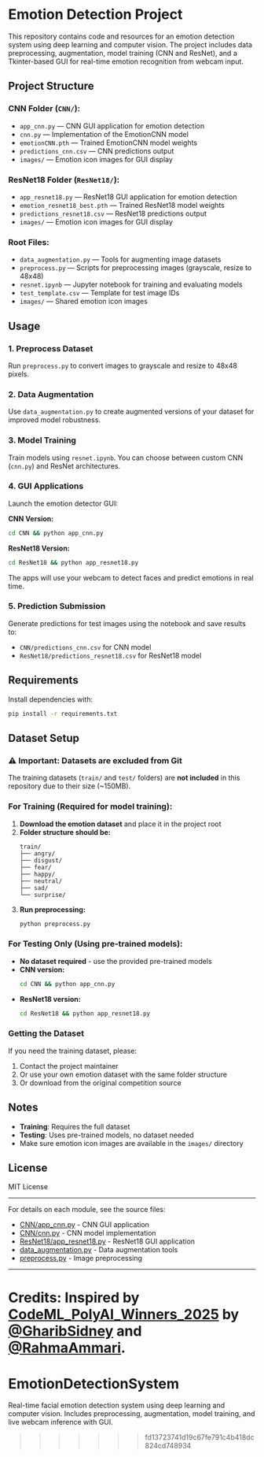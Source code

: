 # Emotion Detection Project

This repository contains code and resources for an emotion detection system using deep learning and computer vision. The project includes data preprocessing, augmentation, model training (CNN and ResNet), and a Tkinter-based GUI for real-time emotion recognition from webcam input.

## Project Structure

### CNN Folder (`CNN/`):
- `app_cnn.py` — CNN GUI application for emotion detection
- `cnn.py` — Implementation of the EmotionCNN model
- `emotionCNN.pth` — Trained EmotionCNN model weights
- `predictions_cnn.csv` — CNN predictions output
- `images/` — Emotion icon images for GUI display

### ResNet18 Folder (`ResNet18/`):
- `app_resnet18.py` — ResNet18 GUI application for emotion detection
- `emotion_resnet18_best.pth` — Trained ResNet18 model weights
- `predictions_resnet18.csv` — ResNet18 predictions output
- `images/` — Emotion icon images for GUI display

### Root Files:
- `data_augmentation.py` — Tools for augmenting image datasets
- `preprocess.py` — Scripts for preprocessing images (grayscale, resize to 48x48)
- `resnet.ipynb` — Jupyter notebook for training and evaluating models
- `test_template.csv` — Template for test image IDs
- `images/` — Shared emotion icon images

## Usage

### 1. Preprocess Dataset

Run `preprocess.py` to convert images to grayscale and resize to 48x48 pixels.

### 2. Data Augmentation

Use `data_augmentation.py` to create augmented versions of your dataset for improved model robustness.

### 3. Model Training

Train models using `resnet.ipynb`. You can choose between custom CNN (`cnn.py`) and ResNet architectures.

### 4. GUI Applications

Launch the emotion detector GUI:

**CNN Version:**
```bash
cd CNN && python app_cnn.py
```

**ResNet18 Version:**
```bash
cd ResNet18 && python app_resnet18.py
```

The apps will use your webcam to detect faces and predict emotions in real time.

### 5. Prediction Submission

Generate predictions for test images using the notebook and save results to:
- `CNN/predictions_cnn.csv` for CNN model
- `ResNet18/predictions_resnet18.csv` for ResNet18 model

## Requirements

Install dependencies with:

```sh
pip install -r requirements.txt
```

## Dataset Setup

### ⚠️ Important: Datasets are excluded from Git
The training datasets (`train/` and `test/` folders) are **not included** in this repository due to their size (~150MB). 

### For Training (Required for model training):
1. **Download the emotion dataset** and place it in the project root
2. **Folder structure should be:**
   ```
   train/
   ├── angry/
   ├── disgust/
   ├── fear/
   ├── happy/
   ├── neutral/
   ├── sad/
   └── surprise/
   ```
3. **Run preprocessing:**
   ```bash
   python preprocess.py
   ```

### For Testing Only (Using pre-trained models):
- **No dataset required** - use the provided pre-trained models
- **CNN version:**
  ```bash
  cd CNN && python app_cnn.py
  ```
- **ResNet18 version:**
  ```bash
  cd ResNet18 && python app_resnet18.py
  ```

### Getting the Dataset
If you need the training dataset, please:
1. Contact the project maintainer
2. Or use your own emotion dataset with the same folder structure
3. Or download from the original competition source

## Notes

- **Training**: Requires the full dataset 
- **Testing**: Uses pre-trained models, no dataset needed
- Make sure emotion icon images are available in the `images/` directory

## License

MIT License

---

For details on each module, see the source files:
- [CNN/app_cnn.py](CNN/app_cnn.py) - CNN GUI application
- [CNN/cnn.py](CNN/cnn.py) - CNN model implementation
- [ResNet18/app_resnet18.py](ResNet18/app_resnet18.py) - ResNet18 GUI application
- [data_augmentation.py](data_augmentation.py) - Data augmentation tools
- [preprocess.py](preprocess.py) - Image preprocessing

---

**Credits:** Inspired by [CodeML_PolyAI_Winners_2025](https://github.com/GharibSidney/CodeML_PolyAI_Winners_2025) by [@GharibSidney](https://github.com/GharibSidney) and [@RahmaAmmari](https://github.com/RahmaAmmari).
=======
# EmotionDetectionSystem
Real-time facial emotion detection system using deep learning and computer vision. Includes preprocessing, augmentation, model training, and live webcam inference with GUI.
>>>>>>> fd13723741d19c67fe791c4b418dc824cd748934
